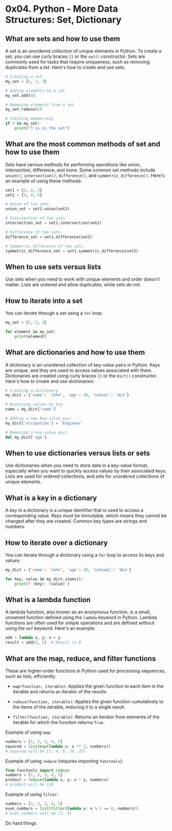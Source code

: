 # 0x04. Python - More Data Structures: Set, Dictionary

## What are sets and how to use them
A set is an unordered collection of unique elements in Python. To create a set, you can use curly braces `{}` or the `set()` constructor. Sets are commonly used for tasks that require uniqueness, such as removing duplicates from a list. Here's how to create and use sets:

```python
# Creating a set
my_set = {1, 2, 3}

# Adding elements to a set
my_set.add(4)

# Removing elements from a set
my_set.remove(2)

# Checking membership
if 3 in my_set:
    print("3 is in the set")
```

## What are the most common methods of set and how to use them
Sets have various methods for performing operations like union, intersection, difference, and more. Some common set methods include `union()`, `intersection()`, `difference()`, and `symmetric_difference()`. Here's an example of using these methods:

```python
set1 = {1, 2, 3}
set2 = {3, 4, 5}

# Union of two sets
union_set = set1.union(set2)

# Intersection of two sets
intersection_set = set1.intersection(set2)

# Difference of two sets
difference_set = set1.difference(set2)

# Symmetric difference of two sets
symmetric_difference_set = set1.symmetric_difference(set2)
```

## When to use sets versus lists
Use sets when you need to work with unique elements and order doesn't matter. Lists are ordered and allow duplicates, while sets do not.

## How to iterate into a set
You can iterate through a set using a `for` loop:

```python
my_set = {1, 2, 3}

for element in my_set:
    print(element)
```

## What are dictionaries and how to use them
A dictionary is an unordered collection of key-value pairs in Python. Keys are unique, and they are used to access values associated with them. Dictionaries are created using curly braces `{}` or the `dict()` constructor. Here's how to create and use dictionaries:

```python
# Creating a dictionary
my_dict = {'name': 'John', 'age': 20, 'school': 'ALX'}

# Accessing values by key
name = my_dict['name']

# Adding a new key-value pair
my_dict['occupation'] = 'Engineer'

# Removing a key-value pair
del my_dict['age']
```

## When to use dictionaries versus lists or sets
Use dictionaries when you need to store data in a key-value format, especially when you want to quickly access values by their associated keys. Lists are used for ordered collections, and sets for unordered collections of unique elements.

## What is a key in a dictionary
A key in a dictionary is a unique identifier that is used to access a corresponding value. Keys must be immutable, which means they cannot be changed after they are created. Common key types are strings and numbers.

## How to iterate over a dictionary
You can iterate through a dictionary using a `for` loop to access its keys and values:

```python
my_dict = {'name': 'John', 'age': 20, 'schoool': 'ALx'}

for key, value in my_dict.items():
    print(f'{key}: {value}')
```

## What is a lambda function
A lambda function, also known as an anonymous function, is a small, unnamed function defined using the `lambda` keyword in Python. Lambda functions are often used for simple operations and are defined without using the `def` keyword. Here's an example:

```python
add = lambda x, y: x + y
result = add(3, 5)  # Result is 8
```

## What are the map, reduce, and filter functions
These are higher-order functions in Python used for processing sequences, such as lists, efficiently:

- `map(function, iterable)`: Applies the given function to each item in the iterable and returns an iterator of the results.

- `reduce(function, iterable)`: Applies the given function cumulatively to the items of the iterable, reducing it to a single result.

- `filter(function, iterable)`: Returns an iterator from elements of the iterable for which the function returns `True`.

Example of using `map`:

```python
numbers = [1, 2, 3, 4, 5]
squared = list(map(lambda x: x ** 2, numbers))
# squared will be [1, 4, 9, 16, 25]
```

Example of using `reduce` (requires importing `functools`):

```python
from functools import reduce
numbers = [1, 2, 3, 4, 5]
product = reduce(lambda x, y: x * y, numbers)
# product will be 120
```

Example of using `filter`:

```python
numbers = [1, 2, 3, 4, 5]
even_numbers = list(filter(lambda x: x % 2 == 0, numbers))
# even_numbers will be [2, 4]
```

Do hard things
